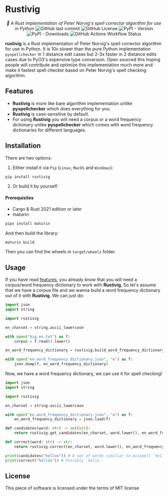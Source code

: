 # Rustivig

<p align="center">
    <em>🧙 A Rust implementation of Peter Norvig's spell corrector algorithm for use in Python</em>
    <img alt="GitHub last commit" src="https://img.shields.io/github/last-commit/ashkanfeyzollahi/rustivig">
    <img alt="GitHub License" src="https://img.shields.io/github/license/ashkanfeyzollahi/rustivig">
    <img alt="PyPI - Version" src="https://img.shields.io/pypi/v/rustivig">
    <img alt="PyPI - Downloads" src="https://img.shields.io/pypi/dm/rustivig">
    <img alt="GitHub Actions Workflow Status" src="https://img.shields.io/github/actions/workflow/status/ashkanfeyzollahi/rustivig/CI.yml">
</p>

**rustivig** is a Rust implementation of Peter Norvig's spell corrector algorithm for use in Python.
It is 10x slower than the pure Python implementation `pyspellchecker` in 1 distance edit cases but 2-3x faster
in 2 distance edits cases due to PyO3's expensive type conversion. Open sourced this hoping people will
contribute and optimize this implementation much more and make it fastest spell checker based on
Peter Norvig's spell checking algorithm.

## Features

* **Rustivig** is more like bare algorithm implementation unlike **pyspellchecker** which does
everything for you.
* **Rustivig** is case-sensitive by default.
* For using **Rustivig** you will
need a corpus or a word frequency dictionary unlike **pyspellchecker** which comes with word
frequency dictionaries for different languages.

## Installation

There are two options:

1. Either install it via `Pip` (`Linux`, `MacOS` and `Windows`):

```bash
pip install rustivig
```

2. Or build it by yourself:

#### Prerequisites

* Cargo & Rust 2021 edition or later
* maturin:

```bash
pipx install maturin
```

And then build the library:

```bash
maturin build
```

Then you can find the wheels in `target/wheels` folder.

## Usage

If you have read [features](#features), you already know that you will need a corpus/word frequency
dictionary to work with **Rustivig**, So let's assume that we have a corpus file and we wanna build
a word frequency dictionary out of it with **Rustivig**. We can just do:

```py
import json
import string

import rustivig

en_charset = string.ascii_lowercase

with open("big_en.txt") as f:
    corpus = f.read().lower()

en_word_frequency_dictionary = rustivig.build_word_frequency_dictionary(corpus)

with open("en_word_frequency_dictionary.json", "w") as f:
    json.dump(f, en_word_frequency_dictionary)
```

Now, we have a word frequency dictionary, we can use it for spell checking!

```py
import json
import string

import rustivig

en_charset = string.ascii_lowercase

with open("en_word_frequency_dictionary.json", "w") as f:
    en_word_frequency_dictionary = json.load(f)

def candidates(word: str) -> set[str]:
    return rustivig.get_candidates(en_charset, word.lower(), en_word_frequency_dictionary)

def correct(word: str) -> str:
    return rustivig.correct(en_charset, word.lower(), en_word_frequency_dictionary)

print(candidates("helloo")) # A set of words similiar to misspell `helloo` but is known
print(correct("helloo")) # Possibly `hello`
```

## License

This piece of software is licensed under the terms of MIT license
